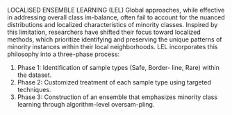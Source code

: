 LOCALISED ENSEMBLE LEARNING (LEL) 
Global approaches, while effective in addressing overall class im-balance, often fail to account for the nuanced distributions and localized characteristics of minority classes. Inspired
by this limitation, researchers have shifted their focus toward localized methods, which prioritize identifying and preserving the unique patterns of minority instances within their local
neighborhoods. LEL incorporates this philosophy into a three-phase process:
1) Phase 1: Identification of sample types (Safe, Border- line, Rare) within the dataset.
2) Phase 2: Customized treatment of each sample type using targeted techniques.
3) Phase 3: Construction of an ensemble that emphasizes minority class learning through algorithm-level oversam-pling.
